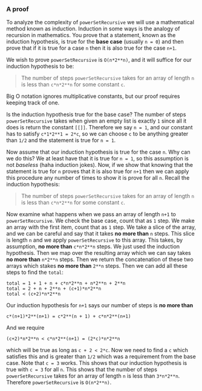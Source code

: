 ### A proof

To analyze the complexity of `powerSetRecursive` we will use a mathematical
method known as induction. Induction in some ways is the analogy of recursion
in mathematics. You prove that a statement, known as the induction hypothesis,
is true for the **base case** (usually `n = 0`) and then prove that if it is
true for a case `n` then it is also true for the case `n+1`.

We wish to prove `powerSetRecursive` is `O(n*2**n)`, and it will suffice for
our induction hypothesis to be:

> The number of steps `powerSetRecursive` takes for an array of length `n`
> is less than `c*n*2**n` for some constant `c`.

Big O notation ignores multiplicative constants, but our proof requires keeping
track of one.

Is the induction hypothesis true for the base case? The number of steps
`powerSetRecursive` takes when given an empty list is exactly `1` since all it
does is return the constant `[[]]`. Therefore we say `n = 1`, and our constant
has to satisfy `c*1*2**1 = 2*c`, so we can choose `c` to be anything greater
than `1/2` and the statement is true for `n = 1`.

Now assume that our induction hypothesis is true for the case `n`. Why can we
do this? We at least have that it is true for `n = 1`, so this assumption is
not *baseless* (haha induction jokes). Now, if we show that knowing that the
statement is true for `n` proves that it is also true for `n+1` then we can
apply this procedure any number of times to show it is prove for all `n`.
Recall the induction hypothesis:

> The number of steps `powerSetRecursive` takes for an array of length `n`
> is less than `c*n*2**n` for some constant `c`.

Now examine what happens when we pass an array of length `n+1` to
`powerSetRecursive`. We check the base case, count that as `1` step. We make an
array with the first item, count that as `1` step. We take a slice of the
array, and we can be careful and say that it takes **no more than** `n` steps.
This slice is length `n` and we apply `powerSetRecursive` to this array. This
takes, by assumption, **no more than** `c*n*2**n` steps. We just used the
induction hypothesis. Then we map over the resulting array which we can say
takes **no more than** `n*2**n` steps. Then we return the concatenation of
these two arrays which stakes **no more than** `2**n` steps. Then we can add
all these steps to find the `total`:

    total = 1 + 1 + n + c*n*2**n + n*2**n + 2**n
    total = 2 + n + 2**n + (c+1)*n*2**n
    total < (c+2)*n*2**n

Our induction hypothesis for `n+1` says our number of steps is **no more than**

    c*(n+1)*2**(n+1) = c*2**(n + 1) + c*n*2**(n+1)

And we require

    (c+2)*n*2**n < c*n*2**(n+1) = (2*c)*n*2**n

which will be true as long as `c + 2 < 2*c`. Now we need to find a `c` which
satisfies this and is greater than `1/2` which was a requirement from the base
case. Note that `c = 3` works. This shows that our induction hypothesis is true
with `c = 3` for all `n`. This shows that the number of steps
`powerSetRecursive` takes for an array of length `n` is less than `3*n*2**n`.
Therefore `powerSetRecursive` is `O(n*2**n)`.
